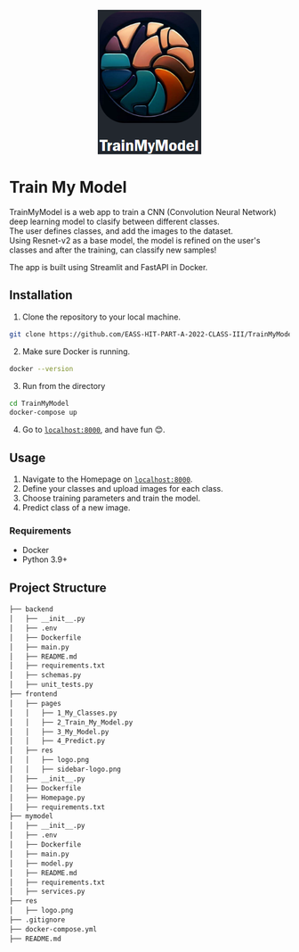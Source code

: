 <p align="center">
  <img src="res/img/logo.png" />
</p>

# Train My Model
TrainMyModel is a web app to train a CNN (Convolution Neural Network) deep learning model to clasify between different classes.  
The user defines classes, and add the images to the dataset.  
Using Resnet-v2 as a base model, the model is refined on the user's classes and after the training, can classify new samples!

The app is built using Streamlit and FastAPI in Docker.  

## Installation
1. Clone the repository to your local machine.
```bash
git clone https://github.com/EASS-HIT-PART-A-2022-CLASS-III/TrainMyModel.git
```
2. Make sure Docker is running.
```bash
docker --version
```
3. Run from the directory 
```bash
cd TrainMyModel
docker-compose up
```
4. Go to [`localhost:8000`](http://localhost:8000), and have fun 😊.

## Usage
1. Navigate to the Homepage on [`localhost:8000`](http://localhost:8000).
2. Define your classes and upload images for each class.
3. Choose training parameters and train the model.
4. Predict class of a new image.

### Requirements
- Docker
- Python 3.9+

## Project Structure

```bash
├── backend
│   ├── __init__.py
│   ├── .env
│   ├── Dockerfile
│   ├── main.py
│   ├── README.md
│   ├── requirements.txt
│   ├── schemas.py
│   ├── unit_tests.py
├── frontend
│   ├── pages
│   │   ├── 1_My_Classes.py
│   │   ├── 2_Train_My_Model.py
│   │   ├── 3_My_Model.py
│   │   ├── 4_Predict.py
│   ├── res
│   │   ├── logo.png
│   │   ├── sidebar-logo.png
│   ├── __init__.py
│   ├── Dockerfile
│   ├── Homepage.py
│   ├── requirements.txt
├── mymodel
│   ├── __init__.py
│   ├── .env
│   ├── Dockerfile
│   ├── main.py
│   ├── model.py
│   ├── README.md
│   ├── requirements.txt
│   ├── services.py
├── res
│   ├── logo.png
├── .gitignore
├── docker-compose.yml
├── README.md
```

